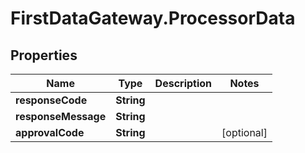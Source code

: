# FirstDataGateway.ProcessorData

## Properties
Name | Type | Description | Notes
------------ | ------------- | ------------- | -------------
**responseCode** | **String** |  | 
**responseMessage** | **String** |  | 
**approvalCode** | **String** |  | [optional] 


